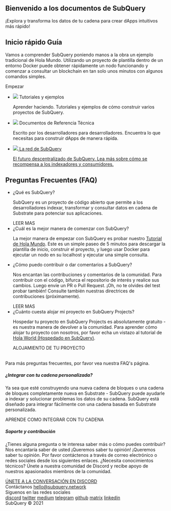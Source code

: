 <link rel="stylesheet" href="/assets/style/welcome.css" as="style" />
<div class="top2Sections">
  <section class="welcomeWords">
    <div class="main">
      <div>
        <h2 class="welcomeTitle">Bienvenido a los <span>documentos</span> de SubQuery</h2>
        <p>¡Explora y transforma los datos de tu cadena para crear dApps intuitivos más rápido!</p>
      </div>
    </div>
  </section>
  <section class="startSection main">
    <div>
      <h2 class="title">Inicio rápido <span>Guía</span></h2>
      <p>Vamos a comprender SubQuery poniendo manos a la obra un ejemplo tradicional de Hola Mundo. Utilizando un proyecto de plantilla dentro de un entorno Docker puede obtener rápidamente un nodo funcionando y comenzar a consultar un blockchain en tan solo unos minutos con algunos comandos simples.
      </p>
      <span class="button">
        <router-link :to="{path: '/quickstart/helloworld-localhost/'}">
          <span>Empezar</span>
        </router-link>
      </span>
    </div>
  </section>
</div>
<div class="main">
  <div>
    <ul class="list">
      <li>
        <router-link :to="{path: '/academy/tutorials_examples/introduction/'}">
          <div>
            <img src="/assets/img/tutorialsIcon.svg" />
            <span>Tutoriales y ejemplos</span>
            <p>Aprender haciendo. Tutoriales y ejemplos de cómo construir varios proyectos de SubQuery.</p>
          </div>
        </router-link>
      </li>
      <li>
        <router-link :to="{path: '/create/introduction/'}">
          <div>
            <img src="/assets/img/docsIcon.svg" />
            <span>Documentos de Referencia Técnica</span>
            <p>Escrito por los desarrolladores para desarrolladores. Encuentra lo que necesitas para construir dApps de manera rápida.</p>
          </div>
        </router-link>
      </li>
      <li>
        <a href="https://static.subquery.network/whitepaper.pdf" target="_blank">
          <div>
            <img src="/assets/img/networkIcon.svg" />
            <span>La red de SubQuery</span>
            <p>El futuro descentralizado de SubQuery. Lea más sobre cómo se recompensa a los indexadores y consumidores.</p>
          </div>
        </a>
      </li>
    </ul>
  </div>
</div>
<section class="faqSection main">
  <div>
    <h2 class="title">Preguntas Frecuentes (FAQ)</h2>
    <ul class="faqList">
      <li>
        <div class="title">¿Qué es SubQuery?</div>
        <div class="content">
          <p>SubQuery es un proyecto de código abierto que permite a los desarrolladores indexar, transformar y consultar datos en cadena de Substrate para potenciar sus aplicaciones.</p>
          <span class="more">
            <router-link :to="{path: '/faqs/faqs/#what-is-subquery'}">LEER MAS</router-link>
          </span>
        </div>
      </li>
      <li>
        <div class="title">¿Cuál es la mejor manera de comenzar con SubQuery?</div>
        <div class="content">
          <p>La mejor manera de empezar con SubQuery es probar nuestro <a href="/quickstart/helloworld-localhost/">Tutorial de Hola Mundo</a>. Este es un simple paseo de 5 minutos para descargar la plantilla de inicio, construir el proyecto, y luego usar Docker para ejecutar un nodo en su localhost y ejecutar una simple consulta. </p>
        </div>
      </li>
      <li>
        <div class="title">¿Cómo puedo contribuir o dar comentarios a SubQuery?</div>
        <div class="content">
          <p>Nos encantan las contribuciones y comentarios de la comunidad. Para contribuir con el código, bifurca el repositorio de interés y realice sus cambios. Luego envíe un PR o Pull Request. ¡Oh, no te olvides del test probar también! Consulte también nuestras directrices de contribuciones (próximamente). </p>
          <span class="more">
            <router-link :to="{path: '/faqs/faqs/#what-is-the-best-way-to-get-started-with-subquery'}">LEER MAS</router-link>
          </span>
        </div>
      </li>
      <li>
        <div class="title">¿Cuánto cuesta alojar mi proyecto en SubQuery Projects?</div>
        <div class="content">
          <p>Hospedar tu proyecto en SubQuery Projects es absolutamente gratuito - es nuestra manera de devolver a la comunidad. Para aprender cómo alojar tu proyecto con nosotros, por favor echa un vistazo al tutorial de <a href="/quickstart/helloworld-hosted/">Hola World (Hospedado en SubQuery)</a>.</p>
          <span class="more">
            <router-link :to="{path: '/run_publish/publish/'}">ALOJAMIENTO DE TU PROYECTO </router-link>
          </span>
        </div>
      </li>
    </ul><br>
    Para más preguntas frecuentes, por favor vea nuestra <router-link :to="{path: '/faqs/faqs/'}">FAQ's</router-link> página.    
  </div>
</section>
<section class="main">
  <div>
    <div class="lastIntroduce lastIntroduce_1">
        <h5>¿Integrar con tu cadena personalizada?</h5>
        <p>Ya sea que esté construyendo una nueva cadena de bloques o una cadena de bloques completamente nueva en Substrate - SubQuery puede ayudarle a indexar y solucionar problemas los datos de su cadena. SubQuery está diseñado para integrar fácilmente con una cadena basada en Substrate personalizada.</p>
        <span class="more">
          <router-link :to="{path: '/create/mapping/#custom-substrate-chains'}">APRENDE COMO INTEGRAR CON TU CADENA</router-link>
        </span>
    </div>
    <div class="lastIntroduce lastIntroduce_2">
        <h5>Soporte y contribución</h5>
        <p>¿Tienes alguna pregunta o te interesa saber más o cómo puedes contribuir? Nos encantaría saber de usted ¡Queremos saber tu opinión! ¡Queremos saber tu opinión. Por favor contáctenos a través de correo electrónico o redes sociales desde los siguientes enlaces. ¿Necesita conocimientos técnicos? Únete a nuestra comunidad de Discord y recibe apoyo de nuestros apasionados miembros de la comunidad. </p>
        <a class="more" target="_blank" href="https://discord.com/invite/78zg8aBSMG">ÚNETE A LA CONVERSACIÓN EN DISCORD</a>
    </div>
    </div>
</section>
<section class="main connectSection">
  <div class="email">
    <span>Contáctanos</span>
    <a href="mailto:hello@subquery.network">hello@subquery.network</a>
  </div>
  <div>
    <div>Síguenos en las redes sociales</div>
    <div class="connectWay">
      <a href="https://discord.com/invite/78zg8aBSMG" target="_blank" class="connectDiscord">discord</a>
      <a href="https://twitter.com/subquerynetwork" target="_blank" class="connectTwitter">twitter</a>
      <a href="https://medium.com/@subquery" target="_blank" class="connectMedium">medium</a>
      <a href="https://t.me/subquerynetwork" target="_blank" class="connectTelegram">telegram</a>
      <a href="https://github.com/OnFinality-io/subql" target="_blank" class="connectGithub">github</a>
      <a href="https://matrix.to/#/#subquery:matrix.org" target="_blank" class="connectMatrix">matrix</a>
      <a href="https://www.linkedin.com/company/subquery" target="_blank" class="connectLinkedin">linkedin</a>
    </div>
  </div>
</section>
</div> </div>
<div class="footer">
  <div class="main"><div>SubQuery © 2021</div></div>
</div>
<script charset="utf-8" src="/assets/js/welcome.js"></script>

